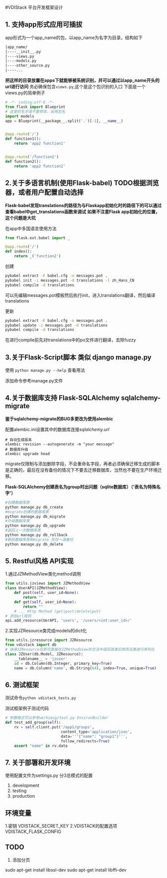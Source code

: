 #VDIStack 平台开发框架设计

## 1. 支持app形式应用可插拔

app形式为一个app_name的包，以app_name为名字为目录，结构如下

```txt
|app_name/
|----__init__.py
|----views.py
|----models.py
|----other_source.py
|----...
```

**把这样的目录放置在apps下就能够被系统识别，并可以通过以app_name开头的url进行访问**
务必确保包含```views.py```,这个是这个包识别的入口
下面是一个views.py的简单例子

```python
# -*- coding:utf-8 -*-
from flask import Blueprint
# 这里的名字请不要修改，采用包名
import models
app = Blueprint(__package__.split('.')[-1], __name__)


@app.route('/')
def function1():
    return 'app2 function1'


@app.route('/function2')
def function2():
    return 'app2 function2'
```

## 2.关于多语言机制(使用Flask-babel) TODO根据浏览器，或者用户配置自动选择


**Flask-babel发现translations的路径为与Flaskapp初始化时的路径下的可以通过查看babel中get_translations函数来调试** **如果不注意Flask app初始化的位置，这个问题是大坑**

在app中多国语言使用方法

```python
from flask.ext.babel import _

@app.route('/')
def index():
    return _('function2')
```

创建

```bash
pybabel extract -F babel.cfg -o messages.pot .
pybabel init -i messages.pot -d translations -l zh_Hans_CN
pybabel compile -d translations
```

可以先编辑messages.pot模板然后执行init，进入translations翻译，然后编译translations

更新

```bash
pybabel extract -F babel.cfg -o messages.pot .
pybabel update -i messages.pot -d translations
pybabel compile -d translations
```

在进行compile前先对translations中的po文件进行翻译，去除fuzzy


## 3.关于Flask-Script脚本 类似 django manage.py

使用 ```python manage.py --help``` 查看用法

添加命令参考manage.py文件


## 4.关于数据库支持 Flask-SQLAlchemy sqlalchemy-migrate

**鉴于sqlalchemy-migrate的BUG多更改为使用alembic**

配置alembic.ini设置其中的数据库连接*sqlalchemy.url*



```
# 自动生成版本
alembic revision --autogenerate -m "your message"
# 数据库升级
alembic upgrade head
```

migrate仅限制与添加删除字段，不会重命名字段，再者必须确保迁移生成的脚本是正确的，最后在没有备份的情况下不要去迁移数据库，当然也不要在生产环境迁移。

**Flask-SQLAlchemy创建表名为group时出问题（sqlite数据库）（'表名为特殊名字'）**

```bash
#创建数据库表
python manage.py db_create
#migrate创建的数据库表
python manage.py db_migrate
#升级数据库表
python manage.py db_upgrade
#返回上一次数据库表
python manage.py db_rollback
#删除数据库表和migrate 危险～请备份
python manage.py db_delete
```

## 5. Restful风格 API实现

1.通过JZMethodView类化method调用

```python
from utils.jzviews import JZMethodView
class UserAPI(JZMethodView):
    def post(self, user_id=None):
        return ""
    def get(self, user_id=None):
        return ""
    # ... Http Method (get|post|delete|put)
# 添加url规则
api.add_resource(UerAPI, 'users', '/users/<int:user_id>/'
```

2.实现JZResource类完成models的dict化

```python
from utils.jzresource import JZResource
from vdistack import db
# 继承JZResource后即可直接在JZMethodView的方法中返回该类实例而无需进行序列化
class JZUser(db.Model, JZResource):
    __tablename__ = 'jzuser'
    id = db.Column(db.Integer, primary_key=True)
    name = db.Column('name', db.String(64), index=True, unique=True)
```

## 6. 测试框架


测试命令```python vdistack_tests.py```

测试框架例子测试代码

```python
# 参数格式可以参考werkzeug/test.py EnvironBuilder
def test_add_group(self):
    rv = self.client.put('/app1/groups',
                         content_type='application/json',
                         data='''{"name": "group1"}''',
                         follow_redirects=True)
    assert "name" in rv.data
```

## 7. 关于部署和开发环境

使用配置文件为settings.py 分3总模式的配置

1. development
2. testing
3. production

## 环境变量
1.密钥
VDISTACK_SECRET_KEY
2.VDISTACK的配置选项
VDISTACK_FLASK_CONFIG

## TODO
1. 添加分页

sudo apt-get install libssl-dev
sudo apt-get install libffi-dev